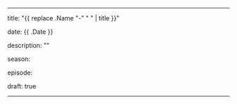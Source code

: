 ---

title: "{{ replace .Name "-" " " | title }}"

date: {{ .Date }}

description: ""

season:

episode:

draft: true

---